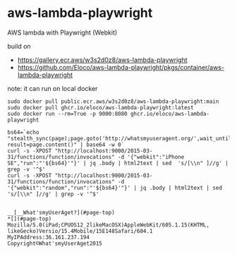 # aws-lambda-playwright
AWS lambda with Playwright (Webkit)

build on
- https://gallery.ecr.aws/w3s2d0z8/aws-lambda-playwright
- https://github.com/Eloco/aws-lambda-playwright/pkgs/container/aws-lambda-playwright

note: it can run on local docker
```
sudo docker pull public.ecr.aws/w3s2d0z8/aws-lambda-playwright:main
sudo docker pull ghcr.io/eloco/aws-lambda-playwright:latest
sudo docker run --rm=True -p 9000:8080 ghcr.io/eloco/aws-lambda-playwright
```


```
bs64=`echo "stealth_sync(page);page.goto('http://whatsmyuseragent.org/',wait_until='commit'); result=page.content()" | base64 -w 0`
curl -s -XPOST "http://localhost:9000/2015-03-31/functions/function/invocations" -d '{"webkit":"iPhone SE","run":"'${bs64}'"}' | jq .body | html2text | sed  's/[\\n" ]//g' | grep -v '^$'
curl -s -XPOST "http://localhost:9000/2015-03-31/functions/function/invocations" -d '{"webkit":"random","run":"'${bs64}'"}' | jq .body | html2text | sed  's/[\\n" ]//g' | grep -v '^$'


__[__What'smyUserAget?](#page-top)
*[](#page-top)
Mozilla/5.0(iPad;CPUOS12_2likeMacOSX)AppleWebKit/605.1.15(KHTML,
likeGecko)Versio/15.4Mobile/15E148Safari/604.1
MyIPAddress:36.161.237.194
Copyright©What'smyUserAget2015
```
